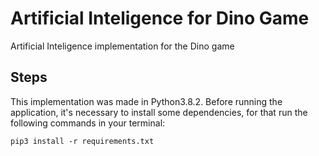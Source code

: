 # Artificial Inteligence for Dino Game

Artificial Inteligence implementation for the Dino game

## Steps

This implementation was made in Python3.8.2. Before running the application, it's necessary to install some dependencies, for that run the following commands in your terminal:

```
pip3 install -r requirements.txt
```